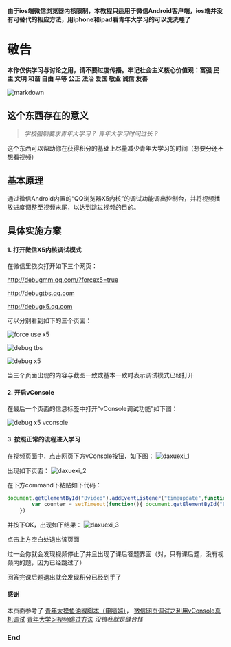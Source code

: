 **由于ios端微信浏览器内核限制，本教程只适用于微信Android客户端，ios端并没有可替代的相应方法，用iphone和ipad看青年大学习的可以洗洗睡了**

# 敬告

**本作仅供学习与讨论之用，请不要过度传播。牢记社会主义核心价值观：富强 民主 文明 和谐 自由 平等 公正 法治 爱国 敬业 诚信 友善**


![markdown](https://www.mdeditor.cn/images/logos/markdown.png "markdown")


## 这个东西存在的意义

>*学校强制要求青年大学习？*
>*青年大学习时间过长？*

这个东西可以帮助你在获得积分的基础上尽量减少青年大学习的时间（~~想要分还不想看视频~~）

## 基本原理

通过微信Android内置的“QQ浏览器X5内核”的调试功能调出控制台，并将视频播放进度调整至视频末尾，以达到跳过视频的目的。

## 具体实施方案

#### 1. 打开微信X5内核调试模式

在微信里依次打开如下三个网页：

<http://debugmm.qq.com/?forcex5=true>

<http://debugtbs.qq.com>

<http://debugx5.qq.com>

可以分别看到如下的三个页面：

![force use x5](https://fangkehou-team.github.io/qingniandamoyu/imagees/force_use_x5.jpg "force use x5")

![debug tbs](https://fangkehou-team.github.io/qingniandamoyu/imagees/debug_tbs.jpg "debug tbs")

![debug x5](https://fangkehou-team.github.io/qingniandamoyu/imagees/debug_x5.jpg "debug x5")

当三个页面出现的内容与截图一致或基本一致时表示调试模式已经打开

#### 2. 开启vConsole

在最后一个页面的信息标签中打开“vConsole调试功能”如下图：

![debug x5 vconsole](https://fangkehou-team.github.io/qingniandamoyu/imagees/debug_x5_vconsole.jpg "debug x5 vconsole")

#### 3. 按照正常的流程进入学习

在视频页面中，点击网页下方vConsole按钮，如下图：
![daxuexi_1](https://fangkehou-team.github.io/qingniandamoyu/imagees/daxuexi_1.jpg "daxuexi_1")

出现如下页面：
![daxuexi_2](https://fangkehou-team.github.io/qingniandamoyu/imagees/daxuexi_2.jpg "daxuexi_2")

在下方command下粘贴如下代码：

```javascript
document.getElementById("Bvideo").addEventListener("timeupdate",function(){
        var counter = setTimeout(function(){ document.getElementById("Bvideo").currentTime=10000; clearTimeout(counter);}, 1000);
    })
```

并按下OK，出现如下结果：
![daxuexi_3](https://fangkehou-team.github.io/qingniandamoyu/imagees/daxuexi_3.jpg "daxuexi_3")

点击上方空白处退出该页面

过一会你就会发现视频停止了并且出现了课后答题界面（对，只有课后题，没有视频内的题，因为已经跳过了）

回答完课后题退出就会发现积分已经到手了

#### 感谢
本页面参考了
[青年大摸鱼油猴脚本（电脑端）](https://greasyfork.org/zh-CN/scripts/404861-%E9%9D%92%E5%B9%B4%E5%A4%A7%E6%91%B8%E9%B1%BC)，
[微信网页调试之利用vConsole真机调试](https://blog.csdn.net/flysnownet/article/details/93975099)
[青年大学习视频跳过方法](https://www.cnblogs.com/Mayfly-nymph/p/12613510.html)
*没错我就是缝合怪*

### End
